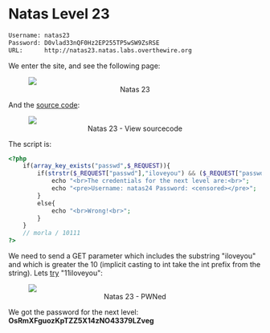 # Natas Level 23
```bash
Username: natas23
Password: D0vlad33nQF0Hz2EP255TP5wSW9ZsRSE
URL:      http://natas23.natas.labs.overthewire.org
```
We enter the site, and see the following page:
<figure>
    <img src="https://raw.githubusercontent.com/sefi-roee/CTFs-Writeups/master/OverTheWire/Natas/images/natas23.png" />
    <div align="center">Natas 23</div>
</figure>

And the [source code](http://natas23.natas.labs.overthewire.org/index-source.html):
<figure>
    <img src="https://raw.githubusercontent.com/sefi-roee/CTFs-Writeups/master/OverTheWire/Natas/images/natas23-view-sourcecode.png" />
    <div align="center">Natas 23 - View sourcecode</div>
</figure>

The script is:
```php
<?php
    if(array_key_exists("passwd",$_REQUEST)){
        if(strstr($_REQUEST["passwd"],"iloveyou") && ($_REQUEST["passwd"] > 10 )){
            echo "<br>The credentials for the next level are:<br>";
            echo "<pre>Username: natas24 Password: <censored></pre>";
        }
        else{
            echo "<br>Wrong!<br>";
        }
    }
    // morla / 10111
?>
```

We need to send a GET parameter which includes the substring "iloveyou" and which is greater the 10 (implicit casting to int take the int prefix from the string). Lets [try](http://natas23.natas.labs.overthewire.org/?passwd=11iloveyou) "11iloveyou":

<figure>
    <img src="https://raw.githubusercontent.com/sefi-roee/CTFs-Writeups/master/OverTheWire/Natas/images/natas23-pwned.png" />
    <div align="center">Natas 23 - PWNed</div>
</figure>

We got the password for the next level: **OsRmXFguozKpTZZ5X14zNO43379LZveg**